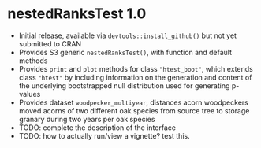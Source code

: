 # nestedRanksTest 1.0

* Initial release, available via `devtools::install_github()` but not yet 
  submitted to CRAN
* Provides S3 generic `nestedRanksTest()`, with function and default methods
* Provides `print` and `plot` methods for class `"htest_boot"`, which extends 
  class `"htest"` by including information on the generation and content of the 
  underlying bootstrapped null distribution used for generating p-values
* Provides dataset `woodpecker_multiyear`, distances acorn woodpeckers moved
  acorns of two different oak species from source tree to storage granary during
  two years per oak species
* TODO: complete the description of the interface
* TODO: how to actually run/view a vignette?  test this.
